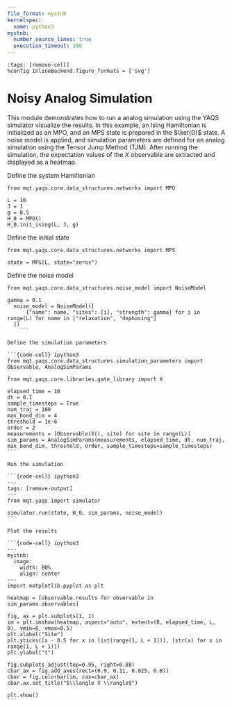 ```yaml
---
file_format: mystnb
kernelspec:
  name: python3
mystnb:
  number_source_lines: true
  execution_timeout: 300
---
```


```{code-cell} ipython3
:tags: [remove-cell]
%config InlineBackend.figure_formats = ['svg']
```

# Noisy Analog Simulation

This module demonstrates how to run a analog simulation using the YAQS simulator visualize the results.
In this example, an Ising Hamiltonian is initialized as an MPO, and an MPS state is prepared in the $\ket{0}$ state.
A noise model is applied, and simulation parameters are defined for an analog simulation using the Tensor Jump Method (TJM).
After running the simulation, the expectation values of the $X$ observable are extracted and displayed as a heatmap.

Define the system Hamiltonian

```{code-cell} ipython3
from mqt.yaqs.core.data_structures.networks import MPO

L = 10
J = 1
g = 0.5
H_0 = MPO()
H_0.init_ising(L, J, g)
```

Define the initial state

```{code-cell} ipython3
from mqt.yaqs.core.data_structures.networks import MPS

state = MPS(L, state="zeros")
```

Define the noise model

````{code-cell} ipython3
from mqt.yaqs.core.data_structures.noise_model import NoiseModel

gamma = 0.1
  noise_model = NoiseModel([
      {"name": name, "sites": [i], "strength": gamma} for i in range(L) for name in ["relaxation", "dephasing"]
  ])
    ```

Define the simulation parameters

```{code-cell} ipython3
from mqt.yaqs.core.data_structures.simulation_parameters import Observable, AnalogSimParams

from mqt.yaqs.core.libraries.gate_library import X

elapsed_time = 10
dt = 0.1
sample_timesteps = True
num_traj = 100
max_bond_dim = 4
threshold = 1e-6
order = 2
measurements = [Observable(X(), site) for site in range(L)]
sim_params = AnalogSimParams(measurements, elapsed_time, dt, num_traj, max_bond_dim, threshold, order, sample_timesteps=sample_timesteps)
```

Run the simulation

```{code-cell} ipython3
---
tags: [remove-output]
---
from mqt.yaqs import simulator

simulator.run(state, H_0, sim_params, noise_model)
```

Plot the results

```{code-cell} ipython3
---
mystnb:
  image:
    width: 80%
    align: center
---
import matplotlib.pyplot as plt

heatmap = [observable.results for observable in sim_params.observables]

fig, ax = plt.subplots(1, 1)
im = plt.imshow(heatmap, aspect="auto", extent=(0, elapsed_time, L, 0), vmin=0, vmax=0.5)
plt.xlabel("Site")
plt.yticks([x - 0.5 for x in list(range(1, L + 1))], [str(x) for x in range(1, L + 1)])
plt.ylabel("t")

fig.subplots_adjust(top=0.95, right=0.88)
cbar_ax = fig.add_axes(rect=(0.9, 0.11, 0.025, 0.8))
cbar = fig.colorbar(im, cax=cbar_ax)
cbar.ax.set_title("$\\langle X \\rangle$")

plt.show()
```
````
